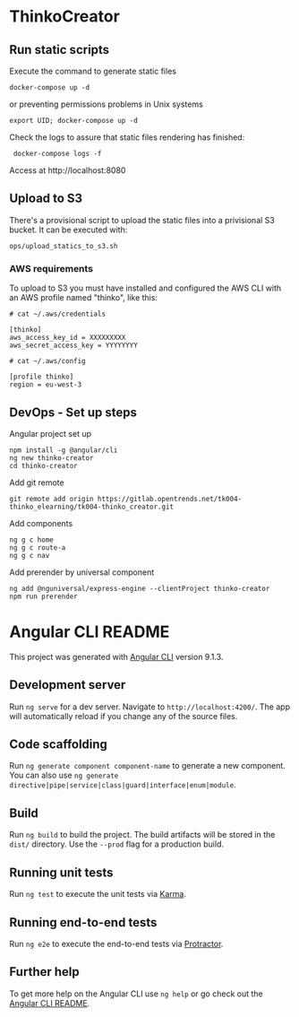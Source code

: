 # ThinkoCreator

## Run static scripts

Execute the command to generate static files
```
docker-compose up -d
```

or preventing permissions problems in Unix systems
```
export UID; docker-compose up -d
```

Check the logs to assure that static files rendering has finished:
```
 docker-compose logs -f
```

Access at http://localhost:8080


## Upload to S3

There's a provisional script to upload the static files into a privisional S3 bucket. It can be executed with:

```shell script
ops/upload_statics_to_s3.sh
``` 

### AWS requirements

To upload to S3 you must have installed and configured the AWS CLI with an AWS profile named "thinko", like this:

```shell script
# cat ~/.aws/credentials

[thinko]
aws_access_key_id = XXXXXXXXX
aws_secret_access_key = YYYYYYYY
```

```shell script
# cat ~/.aws/config

[profile thinko]
region = eu-west-3
```

##  DevOps - Set up steps

Angular project set up
```
npm install -g @angular/cli
ng new thinko-creator
cd thinko-creator
```

Add git remote
```
git remote add origin https://gitlab.opentrends.net/tk004-thinko_elearning/tk004-thinko_creator.git
```

Add components
```
ng g c home
ng g c route-a
ng g c nav
```

Add prerender by universal component
```
ng add @nguniversal/express-engine --clientProject thinko-creator
npm run prerender
```
 

# Angular CLI README

This project was generated with [Angular CLI](https://github.com/angular/angular-cli) version 9.1.3.

## Development server

Run `ng serve` for a dev server. Navigate to `http://localhost:4200/`. The app will automatically reload if you change any of the source files.

## Code scaffolding

Run `ng generate component component-name` to generate a new component. You can also use `ng generate directive|pipe|service|class|guard|interface|enum|module`.

## Build

Run `ng build` to build the project. The build artifacts will be stored in the `dist/` directory. Use the `--prod` flag for a production build.

## Running unit tests

Run `ng test` to execute the unit tests via [Karma](https://karma-runner.github.io).

## Running end-to-end tests

Run `ng e2e` to execute the end-to-end tests via [Protractor](http://www.protractortest.org/).

## Further help

To get more help on the Angular CLI use `ng help` or go check out the [Angular CLI README](https://github.com/angular/angular-cli/blob/master/README.md).

